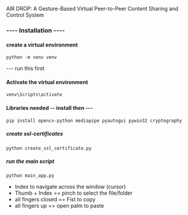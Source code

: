 
AIR DROP: A Gesture-Based Virtual Peer-to-Peer Content Sharing and Control System
### ---- Installation ----  

#### create a virtual environment
 
```
python -m venv venv

```
--- run this first

#### Activate the virtual environment
  
```
venv\Scripts\activate 
```


#### Libraries needed -- install then ---   

```
pip install opencv-python mediapipe pyautogui pywin32 cryptography

```


##### create ssl-certificates   

```
python create_ssl_certificate.py

```

##### run the main script   

```
python main_app.py
 ```


- Index to navigate across the window (cursor)  
- Thumb + Index == pinch to select the file/folder  
- all fingers closed == Fist to copy  
- all fingers up == open palm to paste   


